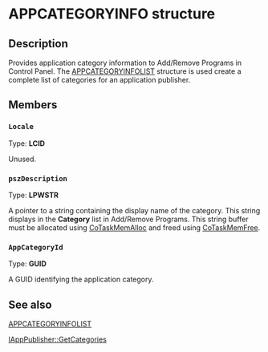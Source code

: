 # APPCATEGORYINFO structure

## Description

Provides application category information to Add/Remove Programs in Control Panel. The [APPCATEGORYINFOLIST](https://learn.microsoft.com/windows/desktop/api/appmgmt/ns-appmgmt-appcategoryinfolist) structure is used create a complete list of categories for an application publisher.

## Members

### `Locale`

Type: **LCID**

Unused.

### `pszDescription`

Type: **LPWSTR**

A pointer to a string containing the display name of the category. This string displays in the **Category** list in Add/Remove Programs. This string buffer must be allocated using [CoTaskMemAlloc](https://learn.microsoft.com/windows/desktop/api/combaseapi/nf-combaseapi-cotaskmemalloc) and freed using [CoTaskMemFree](https://learn.microsoft.com/windows/desktop/api/combaseapi/nf-combaseapi-cotaskmemfree).

### `AppCategoryId`

Type: **GUID**

A GUID identifying the application category.

## See also

[APPCATEGORYINFOLIST](https://learn.microsoft.com/windows/desktop/api/appmgmt/ns-appmgmt-appcategoryinfolist)

[IAppPublisher::GetCategories](https://learn.microsoft.com/windows/desktop/api/shappmgr/nf-shappmgr-iapppublisher-getcategories)